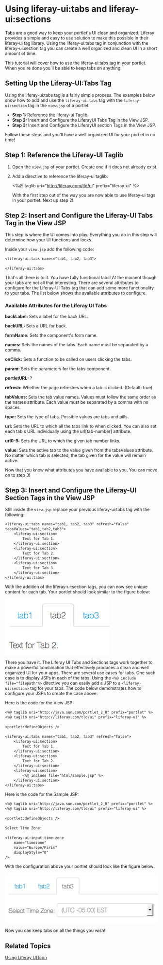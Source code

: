 # Using liferay-ui:tabs and liferay-ui:sections

Tabs are a good way to keep your portlet's UI clean and organized. Liferay 
provides a simple and easy to use solution to make this possible in their 
liferay-ui tag library. Using the liferay-ui:tabs tag in conjunction with the 
liferay-ui:section tag you can create a well organized and clean UI in a short 
amount of time.

This tutorial will cover how to use the liferay-ui:tabs tag in your portlet. 
When you're done you'll be able to keep tabs on anything!

## Setting Up the Liferay-UI:Tabs Tag

Using the liferay-ui:tabs tag is a fairly simple process. The examples below
show how to add and use the `liferay-ui:tabs` tag with the `liferay-ui:section`
tag in the `view.jsp` of a portlet:

- **Step 1:** Reference the liferay-ui Taglib.
- **Step 2:** Insert and Configure the LiferayUI Tabs Tag in the View JSP.
- **Step 3:** Insert and Configure the LiferayUI section Tags in the View JSP. 
 	
Follow these steps and you'll have a well organized UI for your portlet in no 
time!

## Step 1: Reference the Liferay-UI Taglib

1. Open the `view.jsp` of your portlet. Create one if it does not already exist.

2. Add a directive to reference the liferay-ui taglib:

    <%@ taglib uri="http://liferay.com/tld/ui" prefix="liferay-ui" %>
    
    With the first step out of the way you are now able to use liferay-ui
    tags in your portlet. Next up step 2!
    
## Step 2: Insert and Configure the Liferay-UI Tabs Tag in the View JSP

This step is where the UI comes into play. Everything you do in this step will
determine how your UI functions and looks. 

Inside your `view.jsp` add the following code:

    <liferay-ui:tabs names="tab1, tab2, tab3">
    
    </liferay-ui:tabs>

That's all there is to it. You have fully functional tabs! At the moment though 
your tabs are not all that interesting. There are several attributes to 
configure for the Liferay-UI Tabs tag that can add some more functionality to 
your tabs. The list below shows the available attributes to configure.

### Available Attributes for the Liferay UI Tabs

**backLabel:** Sets a label for the back URL.

**backURL:** Sets a URL for back.

**formName:** Sets the component's form name.

**names:** Sets the names of the tabs. Each name must be separated by a comma.

**onClick:** Sets a function to be called on users clicking the tabs.

**param:** Sets the parameters for the tabs component.

**portletURL:** ?

**refresh:** Whether the page refreshes when a tab is clicked. (Default: true)

**tabValues:** Sets the tab value names. Values must follow the same order as
the names attribute. Each value must be separated by a comma with no spaces.

**type:** Sets the type of tabs. Possible values are tabs and pills.

**url:** Sets the URL to which all the tabs link to when clicked. You can also
set each tab's URL individually using the url[tab-number] attribute.

**url0-9:** Sets the URL to which the given tab number links.

**value:** Sets the active tab to the value given from the tabsValues attribute.
No matter which tab is selected, the tab given for the value will remain active.

Now that you know what attributes you have available to you, You can move on to
step 3!

## Step 3: Insert and Configure the Liferay-UI Section Tags in the View JSP

Still inside the `view.jsp` replace your previous liferay-ui:tabs tag with the
following:

    <liferay-ui:tabs names="tab1, tab2, tab3" refresh="false" tabsValues="tab1,tab2,tab3">
        <liferay-ui:section>
		    Text for Tab 1.
	    </liferay-ui:section>
	    <liferay-ui:section>
		    Text for Tab 2.
	    </liferay-ui:section>
	    <liferay-ui:section>
		    Text for Tab 3.
	    </liferay-ui:section>
    </liferay-ui:tabs>
    
With the addition of the liferay-ui:section tags, you can now see unique content
for each tab. Your portlet should look similar to the figure below:

![Figure 1: Here's what the fully configured tabs look like.](../../images/tabs-01.png)

There you have it. The Liferay UI Tabs and Sections tags work together to make a
powerful combination that effectively produces a clean and well organized UI for
your apps. There are several use cases for tabs. One such case is to display
JSPs in each of the tabs. Using the `<%@ include file="filepath"%>` directive 
you can easily add a JSP to a `<liferay-ui:section>` tag for your tabs. The code 
below demonstrates how to configure your JSPs to create the case above:

Here is the code for the View JSP:
    
    <%@ taglib uri="http://java.sun.com/portlet_2_0" prefix="portlet" %>
    <%@ taglib uri="http://liferay.com/tld/ui" prefix="liferay-ui" %>

    <portlet:defineObjects />

    <liferay-ui:tabs names="tab1, tab2, tab3" refresh="false">
  		<liferay-ui:section>
		    Text for Tab 1.
	    </liferay-ui:section>
	    <liferay-ui:section>
		    Text for Tab 2.
	    </liferay-ui:section>
	    <liferay-ui:section>
		    <%@ include file="html/sample.jsp" %>
		</liferay-ui:section>
    </liferay-ui:tabs>
    
Here is the code for the Sample JSP:
    
    <%@ taglib uri="http://java.sun.com/portlet_2_0" prefix="portlet" %>
    <%@ taglib uri="http://liferay.com/tld/ui" prefix="liferay-ui" %>

    <portlet:defineObjects />

    Select Time Zone: 

    <liferay-ui:input-time-zone
	    name="timezone"
		value="Europe/Paris"
        displayStyle="0"
	/>
	
With the configuration above your portlet should look like the figure below:

![Figure 2: Here's what the newly configured tabs look like.](../../images/tabs-02.png)

Now you can keep tabs on all the things you wish!

## Related Topics

 [Using Liferay UI Icon](http://dev.liferay.com/tutorials/-/knowledge_base/using-liferay-ui-icon-in-a-portlet)
